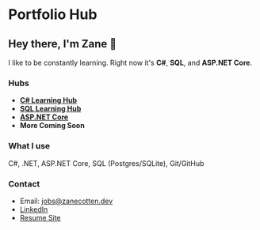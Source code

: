 # Portfolio Hub
## Hey there, I'm Zane 👋

I like to be constantly learning. Right now it's **C#**, **SQL**, and **ASP.NET Core**.

### Hubs
- [**C# Learning Hub**](https://github.com/ZaneCotten/csharp-learning)
- [**SQL Learning Hub**](https://github.com/ZaneCotten/sql-learning)
- [**ASP.NET Core**](https://github.com/ZaneCotten/aspnetcore-learning-hub)
- **More Coming Soon**

### What I use
C#, .NET, ASP.NET Core, SQL (Postgres/SQLite), Git/GitHub

### Contact
- Email: jobs@zanecotten.dev
- [LinkedIn](https://www.linkedin.com/in/zane-cotten-b28a72382/)
- [Resume Site](https://www.resume.zanecotten.dev)
